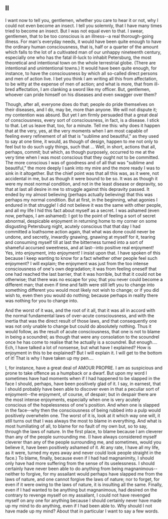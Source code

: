 ## II

I want now to tell you, gentlemen, whether you care to hear it or not,
why I could not even become an insect.  I tell you solemnly, that I
have many times tried to become an insect.  But I was not equal even to
that.  I swear, gentlemen, that to be too conscious is an illness--a
real thorough-going illness.  For man's everyday needs, it would have
been quite enough to have the ordinary human consciousness, that is,
half or a quarter of the amount which falls to the lot of a cultivated
man of our unhappy nineteenth century, especially one who has the fatal
ill-luck to inhabit Petersburg, the most theoretical and intentional
town on the whole terrestrial globe.  (There are intentional and
unintentional towns.)  It would have been quite enough, for instance,
to have the consciousness by which all so-called direct persons and men
of action live.  I bet you think I am writing all this from
affectation, to be witty at the expense of men of action; and what is
more, that from ill-bred affectation, I am clanking a sword like my
officer.  But, gentlemen, whoever can pride himself on his diseases and
even swagger over them?

Though, after all, everyone does do that; people do pride themselves on
their diseases, and I do, may be, more than anyone.  We will not
dispute it; my contention was absurd.  But yet I am firmly persuaded
that a great deal of consciousness, every sort of consciousness, in
fact, is a disease.  I stick to that.  Let us leave that, too, for a
minute.  Tell me this: why does it happen that at the very, yes, at the
very moments when I am most capable of feeling every refinement of all
that is "sublime and beautiful," as they used to say at one time, it
would, as though of design, happen to me not only to feel but to do
such ugly things, such that ... Well, in short, actions that all,
perhaps, commit; but which, as though purposely, occurred to me at the
very time when I was most conscious that they ought not to be
committed.  The more conscious I was of goodness and of all that was
"sublime and beautiful," the more deeply I sank into my mire and the
more ready I was to sink in it altogether.  But the chief point was
that all this was, as it were, not accidental in me, but as though it
were bound to be so.  It was as though it were my most normal
condition, and not in the least disease or depravity, so that at last
all desire in me to struggle against this depravity passed.  It ended
by my almost believing (perhaps actually believing) that this was
perhaps my normal condition.  But at first, in the beginning, what
agonies I endured in that struggle!  I did not believe it was the same
with other people, and all my life I hid this fact about myself as a
secret.  I was ashamed (even now, perhaps, I am ashamed): I got to the
point of feeling a sort of secret abnormal, despicable enjoyment in
returning home to my corner on some disgusting Petersburg night,
acutely conscious that that day I had committed a loathsome action
again, that what was done could never be undone, and secretly, inwardly
gnawing, gnawing at myself for it, tearing and consuming myself till at
last the bitterness turned into a sort of shameful accursed sweetness,
and at last--into positive real enjoyment! Yes, into enjoyment, into
enjoyment!  I insist upon that.  I have spoken of this because I keep
wanting to know for a fact whether other people feel such enjoyment?  I
will explain; the enjoyment was just from the too intense consciousness
of one's own degradation; it was from feeling oneself that one had
reached the last barrier, that it was horrible, but that it could not
be otherwise; that there was no escape for you; that you never could
become a different man; that even if time and faith were still left you
to change into something different you would most likely not wish to
change; or if you did wish to, even then you would do nothing; because
perhaps in reality there was nothing for you to change into.

And the worst of it was, and the root of it all, that it was all in
accord with the normal fundamental laws of over-acute consciousness,
and with the inertia that was the direct result of those laws, and that
consequently one was not only unable to change but could do absolutely
nothing.  Thus it would follow, as the result of acute consciousness,
that one is not to blame in being a scoundrel; as though that were any
consolation to the scoundrel once he has come to realise that he
actually is a scoundrel.  But enough....  Ech, I have talked a lot of
nonsense, but what have I explained?  How is enjoyment in this to be
explained?  But I will explain it.  I will get to the bottom of it!
That is why I have taken up my pen....

I, for instance, have a great deal of AMOUR PROPRE.  I am as suspicious
and prone to take offence as a humpback or a dwarf.  But upon my word I
sometimes have had moments when if I had happened to be slapped in the
face I should, perhaps, have been positively glad of it.  I say, in
earnest, that I should probably have been able to discover even in that
a peculiar sort of enjoyment--the enjoyment, of course, of despair; but
in despair there are the most intense enjoyments, especially when one
is very acutely conscious of the hopelessness of one's position.  And
when one is slapped in the face--why then the consciousness of being
rubbed into a pulp would positively overwhelm one.  The worst of it is,
look at it which way one will, it still turns out that I was always the
most to blame in everything.  And what is most humiliating of all, to
blame for no fault of my own but, so to say, through the laws of
nature.  In the first place, to blame because I am cleverer than any of
the people surrounding me.  (I have always considered myself cleverer
than any of the people surrounding me, and sometimes, would you believe
it, have been positively ashamed of it.  At any rate, I have all my
life, as it were, turned my eyes away and never could look people
straight in the face.)  To blame, finally, because even if I had had
magnanimity, I should only have had more suffering from the sense of
its uselessness.  I should certainly have never been able to do
anything from being magnanimous--neither to forgive, for my assailant
would perhaps have slapped me from the laws of nature, and one cannot
forgive the laws of nature; nor to forget, for even if it were owing to
the laws of nature, it is insulting all the same.  Finally, even if I
had wanted to be anything but magnanimous, had desired on the contrary
to revenge myself on my assailant, I could not have revenged myself on
any one for anything because I should certainly never have made up my
mind to do anything, even if I had been able to.  Why should I not have
made up my mind?  About that in particular I want to say a few words.



